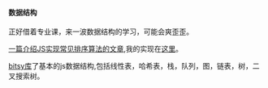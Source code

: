 #### 数据结构
正好借着专业课，来一波数据结构的学习，可能会爽歪歪。

[一篇介绍JS实现常见排序算法的文章](http://web.jobbole.com/87968/),我的实现在[这里](sort.js)。

[bitsy库](https://github.com/thejameskyle/itsy-bitsy-data-structures/blob/master/itsy-bitsy-data-structures.js)了基本的js数据结构,包括线性表，哈希表，栈，队列，图，链表，树，二叉搜索树。